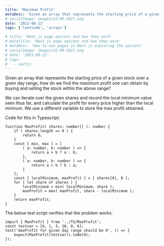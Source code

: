 ```yaml
---
title: 'Maximum Profit'
metaDesc: 'Given an array that represents the starting price of a given stock over a given day range, find the maximum profit one can obtain by buying and selling the stock within the above range'
# socialImage: images/22-09-2021.png
date: '2022-08-13'
tags: ['leetcode', 'arrays']

# title: 'Next.js page options and how they work'
# metaTitle: 'Next.js page options and how they work'
# metaDesc: 'How to use pages in Next.js exploring the options'
# socialImage: images/22-09-2021.png
# date: '2021-09-22'
# tags:
#   - nextjs
---
```


Given an array that represents the starting price of a given stock over a given day range, how do we find the maximum profit one can obtain by buying and selling the stock within the above range? 

We can iterate over the given shares and record the local minimum value seen thus far, and calculate the profit for every price higher than the local mininum. We use a different variable to store the max profit obtained.

Code for this in Typescript:

```
function MaxProfit( shares: number[] ): number {
    if ( shares.length == 0 ) {
        return 0;
    }
    const [ min, max ] = [ 
        ( a: number, b: number ) => {
            return a > b ? a : b;
        }, 
        ( a: number, b: number ) => {
            return a > b ? b : a;
        } 
    ];
    const [ localMinimum, maxProfit ] = [ shares[0], 0 ];
    for ( let share of shares ) {
        localMinimum = min( localMinimum, share );
        maxProfit = max( maxProfit, share - localMinimum );
    }
    return maxProfit;
}
```

The below test script verifies that the problem works:

```
import { MaxProfit } from '../TS/MaxProfit';
const testvar = [6, 1, 3, 10, 0, 6];
test('maxProfit for given day range should be 9', () => {
    expect(MaxProfit(testvar)).toBe(9);
});
```